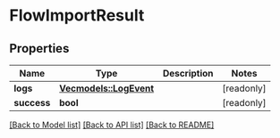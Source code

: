 # FlowImportResult

## Properties

Name | Type | Description | Notes
------------ | ------------- | ------------- | -------------
**logs** | [**Vec<models::LogEvent>**](LogEvent.md) |  | [readonly]
**success** | **bool** |  | [readonly]

[[Back to Model list]](../README.md#documentation-for-models) [[Back to API list]](../README.md#documentation-for-api-endpoints) [[Back to README]](../README.md)


